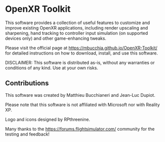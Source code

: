# OpenXR Toolkit

This software provides a collection of useful features to customize and improve existing OpenXR applications,
including render upscaling and sharpening, hand tracking to controller input simulation (on supported devices only)
and other game-enhancing tweaks.

Please visit the official page at https://mbucchia.github.io/OpenXR-Toolkit/ for detailed instructions on how to download,
install, and use this software.

DISCLAIMER: This software is distributed as-is, without any warranties or conditions of any kind. Use at your own risks.

## Contributions

This software was created by Matthieu Bucchianeri and Jean-Luc Dupiot.

Please note that this software is not affiliated with Microsoft nor with Reality XP.

Logo and icons designed by RPthreenine.

Many thanks to the https://forums.flightsimulator.com/ community for the testing and feedback!
